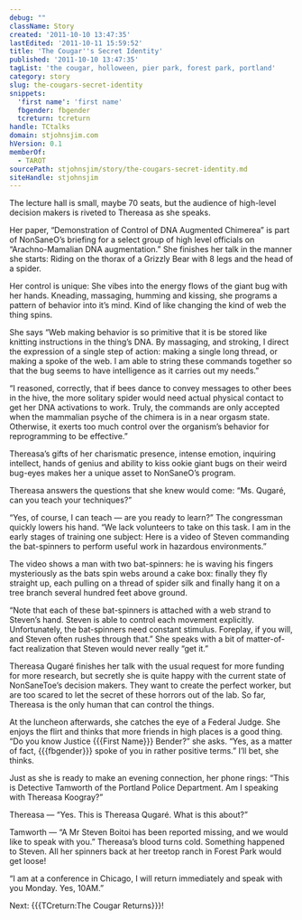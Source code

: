 ```yaml
---
debug: ""
className: Story
created: '2011-10-10 13:47:35'
lastEdited: '2011-10-11 15:59:52'
title: 'The Cougar''s Secret Identity'
published: '2011-10-10 13:47:35'
tagList: 'the cougar, holloween, pier park, forest park, portland'
category: story
slug: the-cougars-secret-identity
snippets:
  'first name': 'first name'
  fbgender: fbgender
  tcreturn: tcreturn
handle: TCtalks
domain: stjohnsjim.com
hVersion: 0.1
memberOf:
  - TAROT
sourcePath: stjohnsjim/story/the-cougars-secret-identity.md
siteHandle: stjohnsjim
---
```

The lecture hall is small, maybe 70 seats, but the audience of high-level decision makers is riveted to Thereasa as she speaks.

Her paper, “Demonstration of Control of DNA Augmented Chimerea” is part of NonSaneO’s briefing for a select group of high level officials on “Arachno-Mamalian DNA augmentation.” She finishes her talk in the manner she starts: Riding on the thorax of a Grizzly Bear with 8 legs and the head of a spider.

Her control is unique: She vibes into the energy flows of the giant bug with her hands. Kneading, massaging, humming and kissing, she programs a pattern of behavior into it’s mind. Kind of like changing the kind of web the thing spins.

She says “Web making behavior is so primitive that it is be stored like knitting instructions in the thing’s DNA. By massaging, and stroking, I direct the expression of a single step of action: making a single long thread, or making a spoke of the web. I am able to string these commands together so that the bug seems to have intelligence as it carries out my needs.”

“I reasoned, correctly, that if bees dance to convey messages to other bees in the hive, the more solitary spider would need actual physical contact to get her DNA activations to work. Truly, the commands are only accepted when the mammalian psyche of the chimera is in a near orgasm state. Otherwise, it exerts too much control over the organism’s behavior for reprogramming to be effective.”

Thereasa’s gifts of her charismatic presence, intense emotion, inquiring intellect, hands of genius and ability to kiss ookie giant bugs on their weird bug-eyes makes her a unique asset to NonSaneO’s program.

Thereasa answers the questions that she knew would come: “Ms. Qugaré, can you teach your techniques?”

“Yes, of course, I can teach — are you ready to learn?” The congressman quickly lowers his hand. “We lack volunteers to take on this task. I am in the early stages of training one subject: Here is a video of Steven commanding the bat-spinners to perform useful work in hazardous environments.”

The video shows a man with two bat-spinners: he is waving his fingers mysteriously as the bats spin webs around a cake box: finally they fly straight up, each pulling on a thread of spider silk and finally hang it on a tree branch several hundred feet above ground.

“Note that each of these bat-spinners is attached with a web strand to Steven’s hand. Steven is able to control each movement explicitly. Unfortunately, the bat-spinners need constant stimulus. Foreplay, if you will, and Steven often rushes through that.” She speaks with a bit of matter-of-fact realization that Steven would never really “get it.”

Thereasa Qugaré finishes her talk with the usual request for more funding for more research, but secretly she is quite happy with the current state of NonSaneToe’s decision makers. They want to create the perfect worker, but are too scared to let the secret of these horrors out of the lab. So far, Thereasa is the only human that can control the things.

At the luncheon afterwards, she catches the eye of a Federal Judge. She enjoys the flirt and thinks that more friends in high places is a good thing. “Do you know Justice {{{First Name}}} Bender?” she asks. “Yes, as a matter of fact, {{{fbgender}}} spoke of you in rather positive terms.” I’ll bet, she thinks.

Just as she is ready to make an evening connection, her phone rings: “This is Detective Tamworth of the Portland Police Department. Am I speaking with Thereasa Koogray?”

Thereasa — “Yes. This is Thereasa Qugaré. What is this about?”

Tamworth — “A Mr Steven Boitoi has been reported missing, and we would like to speak with you.” Thereasa’s blood turns cold. Something happened to Steven. All her spinners back at her treetop ranch in Forest Park would get loose!

“I am at a conference in Chicago, I will return immediately and speak with you Monday. Yes, 10AM.”

Next: {{{TCreturn:The Cougar Returns}}}! 

